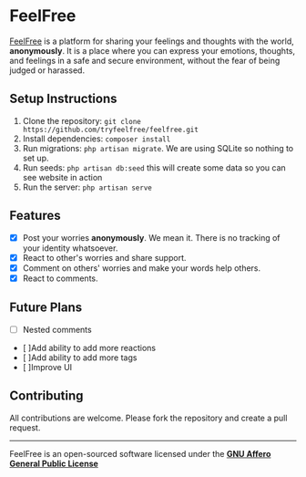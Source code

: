 # FeelFree
[FeelFree](https://tryfeelfree.com) is a platform for sharing your feelings and thoughts with the world, **anonymously**. It is a place where you can express your emotions, thoughts, and feelings in a safe and secure environment, without the fear of being judged or harassed.

## Setup Instructions
1. Clone the repository: `git clone https://github.com/tryfeelfree/feelfree.git`
2. Install dependencies: `composer install`
3. Run migrations: `php artisan migrate`. We are using SQLite so nothing to set up. 
4. Run seeds: `php artisan db:seed` this will create some data so you can see website in action
5. Run the server: `php artisan serve`

## Features
- [x] Post your worries **anonymously**. We mean it. There is no tracking of your identity whatsoever.
- [x] React to other's worries and share support. 
- [x] Comment on others' worries and make your words help others. 
- [x] React to comments.

## Future Plans
- [ ] Nested comments
- [ ]Add ability to add more reactions
- [ ]Add ability to add more tags
- [ ]Improve UI

## Contributing
All contributions are welcome. Please fork the repository and create a pull request.

---

FeelFree is an open-sourced software licensed under the **[GNU Affero General Public License](LICENSE.md)**
